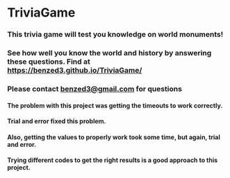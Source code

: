 # TriviaGame

### This trivia game will test you knowledge on world monuments!
### See how well you know the world and history by answering these questions. Find at https://benzed3.github.io/TriviaGame/
### Please contact benzed3@gmail.com for questions



#### The problem with this project was getting the timeouts to work correctly.
#### Trial and error fixed this problem.
#### Also, getting the values to properly work took some time, but again, trial and error.
#### Trying different codes to get the right results is a good approach to this project.